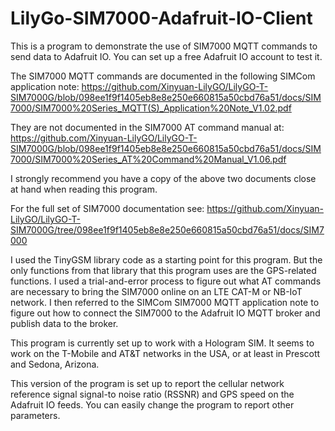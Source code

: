 # LilyGo-SIM7000-Adafruit-IO-Client
This is a program to demonstrate the use of SIM7000 MQTT commands to send
data to Adafruit IO.  You can set up a free Adafruit IO account to test it.

The SIM7000 MQTT commands are documented in the following SIMCom application note:
https://github.com/Xinyuan-LilyGO/LilyGO-T-SIM7000G/blob/098ee1f9f1405eb8e8e250e660815a50cbd76a51/docs/SIM7000/SIM7000%20Series_MQTT(S)_Application%20Note_V1.02.pdf

They are not documented in the SIM7000 AT command manual at:
https://github.com/Xinyuan-LilyGO/LilyGO-T-SIM7000G/blob/098ee1f9f1405eb8e8e250e660815a50cbd76a51/docs/SIM7000/SIM7000%20Series_AT%20Command%20Manual_V1.06.pdf

I strongly recommend you have a copy of the above two documents close at hand when
reading this program.

For the full set of SIM7000 documentation see:
https://github.com/Xinyuan-LilyGO/LilyGO-T-SIM7000G/tree/098ee1f9f1405eb8e8e250e660815a50cbd76a51/docs/SIM7000


I used the TinyGSM library code as a starting point for this program.  But the only functions
from that library that this program uses are the GPS-related functions.  I used a
trial-and-error process to figure out what AT commands are necessary to bring the SIM7000
online on an LTE CAT-M or NB-IoT network.  I then referred to the SIMCom SIM7000 MQTT
application note to figure out how to connect the SIM7000 to the Adafruit IO MQTT broker
and publish data to the broker.

This program is currently set up to work with a Hologram SIM.  It seems to work on the
T-Mobile and AT&T networks in the USA, or at least in Prescott and Sedona, Arizona.

This version of the program is set up to report the cellular network reference signal signal-to
noise ratio (RSSNR) and GPS speed on the Adafruit IO feeds.  You can easily change the program to report other parameters.
